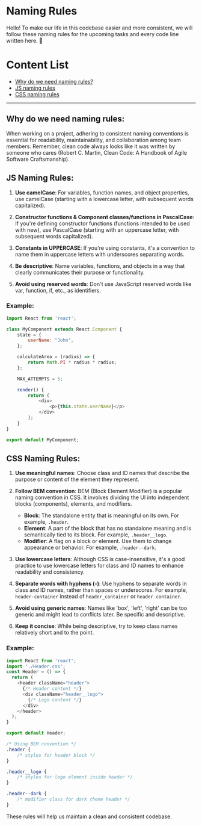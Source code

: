 # Naming Rules

Hello! To make our life in this codebase easier and more consistent, we will follow these naming rules for the upcoming tasks and every code line written here. 🙂

# Content List
- [Why do we need naming rules?](#why-do-we-need-naming-rules)
- [JS naming rules](#js-naming-rules)
- [CSS naming rules](#css-naming-rules)

---
## Why do we need naming rules:

When working on a project, adhering to consistent naming conventions is essential for readability, maintainability, and collaboration among team members. Remember, clean code always looks like it was written by someone who cares (Robert C. Martin, Clean Code: A Handbook of Agile Software Craftsmanship).

## JS Naming Rules:
1. **Use camelCase**: For variables, function names, and object properties, use camelCase (starting with a lowercase letter, with subsequent words capitalized).

2. **Constructor functions & Component classes/functions in PascalCase**: If you're defining constructor functions (functions intended to be used with new), use PascalCase (starting with an uppercase letter, with subsequent words capitalized).

3. **Constants in UPPERCASE**: If you're using constants, it's a convention to name them in uppercase letters with underscores separating words.

4. **Be descriptive**: Name variables, functions, and objects in a way that clearly communicates their purpose or functionality.

5. **Avoid using reserved words**: Don't use JavaScript reserved words like var, function, if, etc., as identifiers.


### Example:
```javascript
import React from 'react';

class MyComponent extends React.Component {
    state = {
        userName: "John",
    };

    calculateArea = (radius) => {
        return Math.PI * radius * radius;
    };

    MAX_ATTEMPTS = 5;

    render() {
        return (
            <div>
                <p>{this.state.userName}</p>
            </div>
        );
    }
}

export default MyComponent;
```

## CSS Naming Rules:

1. **Use meaningful names**: Choose class and ID names that describe the purpose or content of the element they represent.

2. **Follow BEM convention**: BEM (Block Element Modifier) is a popular naming convention in CSS. It involves dividing the UI into independent blocks (components), elements, and modifiers. 
   
   - **Block**: The standalone entity that is meaningful on its own. For example, `.header`.
   - **Element**: A part of the block that has no standalone meaning and is semantically tied to its block. For example, `.header__logo`.
   - **Modifier**: A flag on a block or element. Use them to change appearance or behavior. For example, `.header--dark`.

3. **Use lowercase letters**: Although CSS is case-insensitive, it's a good practice to use lowercase letters for class and ID names to enhance readability and consistency.

4. **Separate words with hyphens (-)**: Use hyphens to separate words in class and ID names, rather than spaces or underscores. For example, `header-container` instead of `header_container` or `header container`.

5. **Avoid using generic names**: Names like 'box', 'left', 'right' can be too generic and might lead to conflicts later. Be specific and descriptive.

6. **Keep it concise**: While being descriptive, try to keep class names relatively short and to the point.

### Example:
```javascript
import React from 'react';
import './Header.css';
const Header = () => {
  return (
    <header className="header">
      {/* Header content */}
      <div className="header__logo">
        {/* Logo content */}
      </div>
    </header>
  );
}

export default Header;

```
```css
/* Using BEM convention */
.header {
    /* styles for header block */
}

.header__logo {
    /* styles for logo element inside header */
}

.header--dark {
    /* modifier class for dark theme header */
}
```
These rules will help us maintain a clean and consistent codebase.